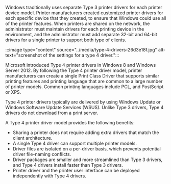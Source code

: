 Windows traditionally uses separate Type 3 printer drivers for each printer device model. Printer manufacturers created customized printer drivers for each specific device that they created, to ensure that Windows could use all of the printer features. When printers are shared on the network, the administrator must maintain drivers for each printing device in the environment, and the administrator must add separate 32-bit and 64-bit drivers for a single printer to support both type of clients.

:::image type="content" source="../media/type-4-drivers-26d3e18f.jpg" alt-text="screenshot of the settings for a type 4 driver.":::


Microsoft introduced Type 4 printer drivers in Windows 8 and Windows Server 2012. By following the Type 4 printer driver model, printer manufacturers can create a single Print Class Driver that supports similar printing features and printing language that are common to a large number of printer models. Common printing languages include PCL, and PostScript or XPS.

Type 4 printer drivers typically are delivered by using Windows Update or Windows Software Update Services (WSUS). Unlike Type 3 drivers, Type 4 drivers do not download from a print server.

A Type 4 printer driver model provides the following benefits:

 -  Sharing a printer does not require adding extra drivers that match the client architecture.
 -  A single Type 4 driver can support multiple printer models.
 -  Driver files are isolated on a per-driver basis, which prevents potential driver file-naming conflicts.
 -  Driver packages are smaller and more streamlined than Type 3 drivers, and Type 4 drivers install faster than Type 3 drivers.
 -  Printer driver and the printer user interface can be deployed independently with Type 4 drivers.
